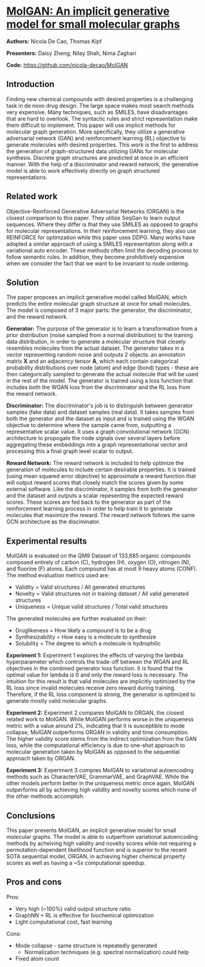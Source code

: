 # [MolGAN: An implicit generative model for small molecular graphs](https://arxiv.org/pdf/1805.11973.pdf)
**Authors:** Nicola De Cao, Thomas Kipf

**Presenters:** Daisy Zheng, Nilay Shah, Nima Zaghari

**Code:** https://github.com/nicola-decao/MolGAN

## Introduction

Finding new chemical compounds with desired properties is a challenging task in de novo drug design. The large space makes most search methods very expensive. Many techniques, such as SMILES, have disadvantages that are hard to overlook. The syntactic rules and strict representation make them difficult to implement. This paper will use implicit methods for molecular graph generation. More specifically, they utilize a generative adversarial network (GAN) and reinforcement learning (RL) objective to generate molecules with desired properties. This work is the first to address the generation of graph-structured data utilizing GANs for molecular synthesis. Discrete graph structures are predicted at once in an efficient manner. With the help of a discriminator and reward network, the generative model is able to work effectively directly on graph structured representations. 

## Related work

Objective-Reinforced Generative Adversarial Networks (ORGAN) is the closest comparison to this paper. They utilize SeqGan to learn output sequences. Where they differ is that they use SMILES as opposed to graphs for molecular representations. In their reinforcement learning, they also use REINFORCE for optimzation while this paper uses DDPG. Many works have adopted a similar approach of using a SMILES representation along with a variational auto encoder. These methods often limit the decoding process to follow semantic rules. In addition, they become prohibitively expensive when we consider the fact that we want to be invariant to node ordering.  

## Solution
The paper proposes an implicit generative model called MolGAN, which predicts the entire molecular graph structure at once for small molecules. The model is composed of 3 major parts: the generator, the discriminator, and the reward network.

**Generator:** The purpose of the generator is to learn a transformation from a prior distribution (noise sampled from a normal distribution) to the training data distribution, in order to generate a molecular structure that closely resembles molecules from the actual dataset. The generator takes in a vector representing random noise and outputs 2 objects: an annotation matrix **X** and an adjacency tensor **A**, which each contain categorical probability distributions over node (atom) and edge (bond) types - these are then categorically sampled to generate the actual molecule that will be used in the rest of the model. The generator is trained using a loss function that includes both the WGAN loss from the discriminator and the RL loss from the reward network.

**Discriminator:** The discriminator's job is to distinguish between generator samples (fake data) and dataset samples (real data). It takes samples from both the generator and the dataset as input and is trained using the WGAN objective to determine where the sample came from, outputting a representative scalar value. It uses a graph convolutional network (GCN) architecture to propogate the node signals over several layers before aggregating these embeddings into a graph representational vector and processing this a final graph level scalar to output.

**Reward Network:** The reward network is included to help optimize the generation of molecules to include certain desirable properties. It is trained (using mean squared error objective) to approximate a reward function that will output reward scores that closely match the scores given by some external software. Like the discriminator, it samples from both the generator and the dataset and outputs a scalar repesenting the expected reward scores. These scores are fed back to the generator as part of the reinforcement learning process in order to help train it to generate molecules that maximize the reward. The reward network follows the same GCN architecture as the disciminator.

## Experimental results

MolGAN is evaluated on the QM9 Dataset of 133,885 organic compounds composed entirely of carbon (C), hydrogen (H), oxygen (O), nitrogen (N), and fluorine (F) atoms. Each compound has at most 9 heavy atoms (CONF). The method evaluation metrics used are: 
* Validity = Valid structures / All generated structures 
* Novelty = Valid structures not in training dataset / All valid generated structures 
* Uniqueness = Unique valid structures / Total valid structures

The generated molecules are further evaluated on their: 
* Druglikeness = How likely a compound is to be a drug
* Synthesizability = How easy is a molecule to synthesize 
* Solubility = The degree to which a molecule is hydrophilic

**Experiment 1:** Experiment 1 explores the effects of varying the lambda hyperparameter which controls the trade-off between the WGAN and RL objectives in the combined generator loss function. It is found that the optimal value for lambda is 0 and only the reward loss is necessary. The intuition for this result is that valid molecules are implicitly optimized by the RL loss since invalid molecules receive zero reward during training. Therefore, if the RL loss component is strong, the generator is optimized to generate mostly valid molecular graphs. 

**Experiment 2:** Experiment 2 compares MolGAN to ORGAN, the closest related work to MolGAN. While MolGAN performs worse in the uniqueness metric with a value around 2%, indicating that it is susceptible to mode collapse, MolGAN outperforms ORGAN in validity and time consumption. The higher validity score stems from the indirect optimization from the GAN loss, while the computational efficiency is due to one-shot approach to molecular generation taken by MolGAN as opposed to the sequential approach taken by ORGAN.

**Experiment 3:** Experiment 3 compres MolGAN to variational autoencoding methods such as CharacterVAE, GrammarVAE, and GraphVAE. While the other models perform better in the uniqueness metric once again, MolGAN outperforms all by achieving high validity and novelty scores which none of the other methods accomplish. 


## Conclusions

This paper presents MolGAN, an implicit generative model for small molecular graphs. The model is able to outperfrom variational autoencoding methods by acheiving high validity and novelty scores while not requiring a permutation-dependent likelihood function and is superior to the recent SOTA sequential model, ORGAN, in achieving higher chemical property scores as well as having a ~5x computational speedup.  

## Pros and cons

Pros:
* Very high (~100%) valid output structure ratio
* GraphNN + RL is effective for biochemical optimization 
* Light computational cost, fast learning

Cons:
* Mode collapse - same structure is repeatedly generated
  * Normalization techniques (e.g. spectral normalization) could help
* Fixed atom count

